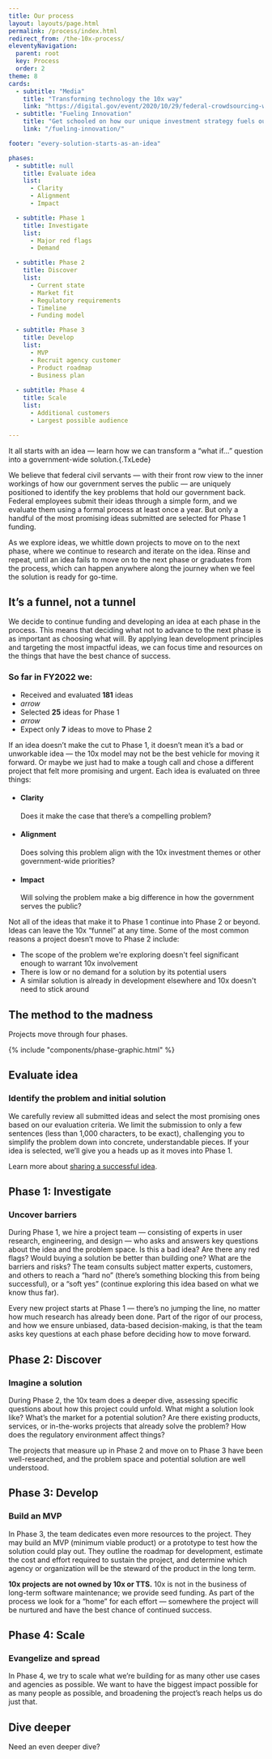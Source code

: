```yaml
---
title: Our process
layout: layouts/page.html
permalink: /process/index.html
redirect_from: /the-10x-process/
eleventyNavigation:
  parent: root
  key: Process
  order: 2
theme: 8
cards: 
  - subtitle: "Media"
    title: "Transforming technology the 10x way"
    link: "https://digital.gov/event/2020/10/29/federal-crowdsourcing-webinar-series-episode-15-10x-transforming-technology-through-agile-investments/"
  - subtitle: "Fueling Innovation"
    title: "Get schooled on how our unique investment strategy fuels our success"
    link: "/fueling-innovation/"

footer: "every-solution-starts-as-an-idea" 

phases:
  - subtitle: null
    title: Evaluate idea
    list:
      - Clarity
      - Alignment
      - Impact

  - subtitle: Phase 1
    title: Investigate
    list:
      - Major red flags
      - Demand

  - subtitle: Phase 2
    title: Discover
    list:
      - Current state
      - Market fit
      - Regulatory requirements
      - Timeline
      - Funding model

  - subtitle: Phase 3
    title: Develop
    list:
      - MVP
      - Recruit agency customer
      - Product roadmap
      - Business plan
      
  - subtitle: Phase 4
    title: Scale
    list:
      - Additional customers
      - Largest possible audience

---
```


It all starts with an idea  —  learn how we can transform a “what if…” question into a government-wide solution.{.TxLede}

We believe that federal civil servants — with their front row view to the inner workings of how our government serves the public — are uniquely positioned to identify the key problems that hold our government back. Federal employees submit their ideas through a simple form, and we evaluate them using a formal process at least once a year. But only a handful of the most promising ideas submitted are selected for Phase 1 funding.

As we explore ideas, we whittle down projects to move on to the next phase, where we continue to research and iterate on the idea. Rinse and repeat, until an idea fails to move on to the next phase or graduates from the process, which can happen anywhere along the journey when we feel the solution is ready for go-time.

## It’s a funnel, not a tunnel

We decide to continue funding and developing an idea at each phase in the process.  This means that deciding what not to advance to the next phase is as important as choosing what will. By applying lean development principles and targeting the most impactful ideas, we can focus time and resources on the things that have the best chance of success.

<div class="TxFunnel" markdown="1">

### So far in FY2022 we:
  * Received and evaluated **181** ideas
  * _arrow_
  * Selected **25** ideas for Phase 1
  * _arrow_
  * Expect only **7** ideas to move to Phase 2

</div>

If an idea doesn’t make the cut to Phase 1, it doesn’t mean it’s a bad or unworkable idea — the 10x model may not be the best vehicle for moving it forward. Or maybe we just had to make a tough call and chose a different project that felt more promising and urgent. Each idea is evaluated on three things:

<div class="TxCallout TxCallout__check check-with-background" markdown="1">
<!-- come back to these to add 3-col styling on desktop -->

  - #### Clarity 
    Does it make the case that there’s a compelling problem?

  - #### Alignment 
    Does solving this problem align with the 10x investment themes or other government-wide priorities?

  - #### Impact 
    Will solving the problem make a big difference in how the government serves the public?
  </div>

Not all of the ideas that make it to Phase 1 continue into Phase 2 or beyond. Ideas can leave the 10x “funnel” at any time. Some of the most common reasons a project doesn’t move to Phase 2 include:
  - The scope of the problem we're exploring doesn't feel significant enough to warrant 10x involvement
  - There is low or no demand for a solution by its potential users
  - A similar solution is already in development elsewhere and 10x doesn't need to stick around

## The method to the madness

Projects move through four phases.

<!-- insert stage graphic here. Unify it for all the places it shows up (weird that sometimes there are 4 circles and sometimes 5. It can be editable elsewhere -->

{% include "components/phase-graphic.html" %}

## Evaluate idea
### Identify the problem and initial solution
We carefully review all submitted ideas and select the most promising ones based on our evaluation criteria. We limit the submission to only a few sentences (less than 1,000 characters, to be exact), challenging you to simplify the problem down into concrete, understandable pieces. If your idea is selected, we’ll give you a heads up as it moves into Phase 1.

Learn more about [sharing a successful idea](https://10x.gsa.gov/our-challenge-to-you/).


## Phase 1: Investigate
### Uncover barriers
During Phase 1, we hire a project team — consisting of experts in user research, engineering, and design —  who asks and answers key questions about the idea and the problem space. Is this a bad idea? Are there any red flags? Would buying a solution be better than building one? What are the barriers and risks? The team consults subject matter experts, customers, and others to reach a “hard no” (there’s something blocking this from being successful), or a “soft yes” (continue exploring this idea based on what we know thus far).

Every new project starts at Phase 1 —  there’s no jumping the line, no matter how much research has already been done. Part of the rigor of our process, and how we ensure unbiased, data-based decision-making, is that the team asks key questions at each phase before deciding how to move forward.

## Phase 2: Discover
### Imagine a solution

During Phase 2, the 10x team does a deeper dive, assessing specific questions about how this project could unfold. What might a solution look like? What’s the market for a potential solution? Are there existing products, services, or in-the-works projects that already solve the problem? How does the regulatory environment affect things?

The projects that measure up in Phase 2 and move on to Phase 3 have been well-researched, and the problem space and potential solution are well understood.

## Phase 3: Develop
### Build an MVP
In Phase 3, the team dedicates even more resources to the project. They may build an MVP (minimum viable product) or a prototype to test how the solution could play out. They outline the roadmap for development, estimate the cost and effort required to sustain the project, and determine which agency or organization will be the steward of the product in the long term.  

**10x projects are not owned by 10x or TTS.** 10x is not in the business of long-term software maintenance; we provide seed funding. As part of the process we look for a “home” for each effort  —  somewhere the project will be nurtured and have the best chance of continued success.

## Phase 4: Scale
### Evangelize and spread

In Phase 4, we try to scale what we’re building for as many other use cases and agencies as possible. We want to have the biggest impact possible for as many people as possible, and broadening the project’s reach helps us do just that.

## Dive deeper
Need an even deeper dive?
